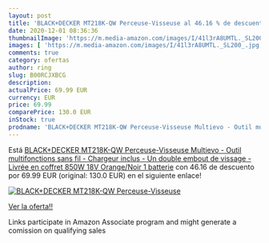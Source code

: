 ```yaml
---
layout: post
title: 'BLACK+DECKER MT218K-QW Perceuse-Visseuse al 46.16 % de descuento'
date: 2020-12-01 08:36:36
thumbnailImage: 'https://m.media-amazon.com/images/I/41l3rA8UMTL._SL200_.jpg'
images: [ 'https://m.media-amazon.com/images/I/41l3rA8UMTL._SL200_.jpg' ]
comments: true
category: ofertas
author: ring
slug: B00RCJXBCG
description:
actualPrice: 69.99 EUR
currency: EUR
price: 69.99
comparePrice: 130.0 EUR
inStock: true
prodname: 'BLACK+DECKER MT218K-QW Perceuse-Visseuse Multievo - Outil multifonctions sans fil - Chargeur inclus - Un double embout de vissage - Livrée en coffret 850W  18V  Orange/Noir  1 batterie'
---
```


Está [BLACK+DECKER MT218K-QW Perceuse-Visseuse Multievo - Outil multifonctions sans fil - Chargeur inclus - Un double embout de vissage - Livrée en coffret 850W  18V  Orange/Noir  1 batterie](https://www.amazon.fr/dp/B00RCJXBCG/?tag=tolees0d-21) con 46.16 de descuento por 69.99 EUR (original: 130.0 EUR) en el siguiente enlace!

[![BLACK+DECKER MT218K-QW Perceuse-Visseuse](https://m.media-amazon.com/images/I/41l3rA8UMTL._SL200_.jpg)](https://www.amazon.fr/dp/B00RCJXBCG/?tag=tolees0d-21)

[Ver la oferta!!](https://www.amazon.fr/dp/B00RCJXBCG/?tag=tolees0d-21)

Links participate in Amazon Associate program and might generate a comission on qualifying sales


